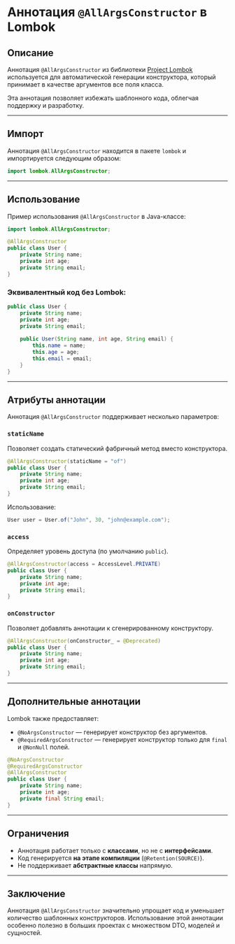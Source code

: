 # Аннотация `@AllArgsConstructor` в Lombok

## Описание
Аннотация `@AllArgsConstructor` из библиотеки [Project Lombok](https://projectlombok.org/) используется для автоматической генерации конструктора, который принимает в качестве аргументов все поля класса.

Эта аннотация позволяет избежать шаблонного кода, облегчая поддержку и разработку.

---

## Импорт
Аннотация `@AllArgsConstructor` находится в пакете `lombok` и импортируется следующим образом:
```java
import lombok.AllArgsConstructor;
```

---

## Использование
Пример использования `@AllArgsConstructor` в Java-классе:
```java
import lombok.AllArgsConstructor;

@AllArgsConstructor
public class User {
    private String name;
    private int age;
    private String email;
}
```
### Эквивалентный код без Lombok:
```java
public class User {
    private String name;
    private int age;
    private String email;
    
    public User(String name, int age, String email) {
        this.name = name;
        this.age = age;
        this.email = email;
    }
}
```

---

## Атрибуты аннотации
Аннотация `@AllArgsConstructor` поддерживает несколько параметров:

### `staticName`
Позволяет создать статический фабричный метод вместо конструктора.
```java
@AllArgsConstructor(staticName = "of")
public class User {
    private String name;
    private int age;
    private String email;
}
```
Использование:
```java
User user = User.of("John", 30, "john@example.com");
```

### `access`
Определяет уровень доступа (по умолчанию `public`).
```java
@AllArgsConstructor(access = AccessLevel.PRIVATE)
public class User {
    private String name;
    private int age;
    private String email;
}
```

### `onConstructor`
Позволяет добавлять аннотации к сгенерированному конструктору.
```java
@AllArgsConstructor(onConstructor_ = @Deprecated)
public class User {
    private String name;
    private int age;
    private String email;
}
```

---

## Дополнительные аннотации
Lombok также предоставляет:
- `@NoArgsConstructor` — генерирует конструктор без аргументов.
- `@RequiredArgsConstructor` — генерирует конструктор только для `final` и `@NonNull` полей.

```java
@NoArgsConstructor
@RequiredArgsConstructor
@AllArgsConstructor
public class User {
    private String name;
    private int age;
    private final String email;
}
```

---

## Ограничения
- Аннотация работает только с **классами**, но не с **интерфейсами**.
- Код генерируется **на этапе компиляции** (`@Retention(SOURCE)`).
- Не поддерживает **абстрактные классы** напрямую.

---

## Заключение
Аннотация `@AllArgsConstructor` значительно упрощает код и уменьшает количество шаблонных конструкторов. Использование этой аннотации особенно полезно в больших проектах с множеством DTO, моделей и сущностей.